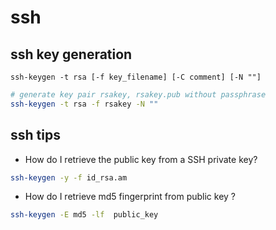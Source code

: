 # ssh

## ssh key generation

    ssh-keygen -t rsa [-f key_filename] [-C comment] [-N ""]

```bash
# generate key pair rsakey, rsakey.pub without passphrase
ssh-keygen -t rsa -f rsakey -N ""

```

## ssh tips

- How do I retrieve the public key from a SSH private key?

```bash
ssh-keygen -y -f id_rsa.am
```

- How do I retrieve md5 fingerprint from public key ?


```bash
ssh-keygen -E md5 -lf  public_key
```